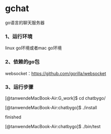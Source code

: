 # gchat
go语言的聊天服务器


### 1、运行环境
linux go环境或者mac go环境

### 2、依赖的go包
websocket：https://github.com/gorilla/websocket

### 3、运行步骤
[@tanwendeMacBook-Air:G_work]$ cd chatbygo/

[@tanwendeMacBook-Air:chatbygo]$ ./install

finished

[@tanwendeMacBook-Air:chatbygo]$ ./bin/test

